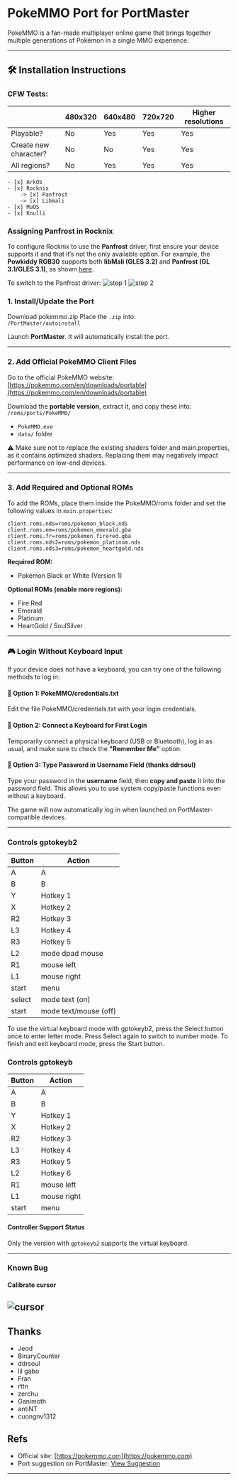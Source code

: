 # PokeMMO Port for PortMaster

PokeMMO is a fan-made multiplayer online game that brings together multiple generations of Pokémon in a single MMO experience.

---

## 🛠 Installation Instructions

### CFW Tests:

|                        | 480x320 | 640x480 | 720x720 | Higher resolutions |
|------------------------|---------|---------|---------|--------------------|
| Playable?              | No      | Yes     | Yes     | Yes                |
| Create new character?  | No      | No      | Yes     | Yes                |
| All regions?           | No      | Yes     | Yes     | Yes                |

~~~
- [x] ArkOS
- [x] Rocknix
    -> [x] Panfrost
    -> [x] Libmali
- [x] MuOS
- [x] Knulli
~~~

### Assigning Panfrost in Rocknix

To configure Rocknix to use the **Panfrost** driver, first ensure your device supports it and that it’s not the only available option. For example, the **Powkiddy RGB30** supports both **libMali (GLES 3.2)** and **Panfrost (GL 3.1/GLES 3.1)**, as shown [here](https://rocknix.org/devices/powkiddy/rgb30/#software).

To switch to the Panfrost driver:
![step 1](docs/1.jpg)
![step 2](docs/2.jpg)


### 1. Install/Update the Port

Download pokemmo.zip Place the `.zip` into:  
`/PortMaster/autoinstall`

Launch **PortMaster**. It will automatically install the port.

---

### 2. Add Official PokeMMO Client Files

Go to the official PokeMMO website:  
[https://pokemmo.com/en/downloads/portable](https://pokemmo.com/en/downloads/portable)

Download the **portable version**, extract it, and copy these into:  
`/roms/ports/PokeMMO/`

- `PokeMMO.exe`  
- `data/` folder

⚠️  Make sure not to replace the existing shaders folder and main.properties, as it contains optimized shaders.
Replacing them may negatively impact performance on low-end devices.

---

### 3. Add Required and Optional ROMs

To add the ROMs, place them inside the PokeMMO/roms folder and set the following values in `main.properties`:
~~~
client.roms.nds=roms/pokemon_black.nds  
client.roms.em=roms/pokemon_emerald.gba  
client.roms.fr=roms/pokemon_firered.gba  
client.roms.nds2=roms/pokemon_platinum.nds  
client.roms.nds3=roms/pokemon_heartgold.nds
~~~

**Required ROM:**  
- Pokémon Black or White (Version 1)

**Optional ROMs (enable more regions):**  
- Fire Red  
- Emerald  
- Platinum  
- HeartGold / SoulSilver

---


### 🎮 Login Without Keyboard Input

If your device does not have a keyboard, you can try one of the following methods to log in:

#### 🔧 Option 1: PokeMMO/credentials.txt

Edit the file PokeMMO/credentials.txt with your login credentials.

#### 🔧 Option 2: Connect a Keyboard for First Login

Temporarily connect a physical keyboard (USB or Bluetooth), log in as usual, and make sure to check the **"Remember Me"** option.

#### 📝 Option 3: Type Password in Username Field (thanks ddrsoul)

Type your password in the **username** field, then **copy and paste** it into the password field. This allows you to use system copy/paste functions even without a keyboard.

The game will now automatically log in when launched on PortMaster-compatible devices.

---

### Controls gptokeyb2

| Button | Action |
|--|--| 
|A| A|
|B| B|
|Y| Hotkey 1 |
|X| Hotkey 2  |
|R2| Hotkey 3 |
|L3| Hotkey 4 |
|R3| Hotkey 5 |
|L2| mode dpad mouse |
|R1| mouse left |
|L1| mouse right |
|start| menu |
|select| mode text (on) |
|start| mode text/mouse (off) |

To use the virtual keyboard mode with gptokeyb2, press the Select button once to enter letter mode.
Press Select again to switch to number mode.
To finish and exit keyboard mode, press the Start button.

### Controls gptokeyb

| Button | Action |
|--|--| 
|A| A|
|B| B|
|Y| Hotkey 1 |
|X| Hotkey 2 |
|R2| Hotkey 3 |
|L3| Hotkey 4 |
|R3| Hotkey 5 |
|L2| Hotkey 6|
|R1| mouse left |
|L1| mouse right |
|start| menu |

#### Controller Support Status

Only the version with `gptokeyb2` supports the virtual keyboard.

---

### Known Bug

#### Calibrate cursor

![cursor](docs/3.gif)
---

## Thanks

- Jeod
- BinaryCounter
- ddrsoul
- lil gabo
- Fran
- rttn
- zerchu
- Ganimoth
- antiNT
- cuongnv1312

## Refs

- Official site: [https://pokemmo.com](https://pokemmo.com)  
- Port suggestion on PortMaster: [View Suggestion](https://suggestions.portmaster.games/suggestion-details?id=ab4f9b6b87314eba96536a86804d7235)
---
